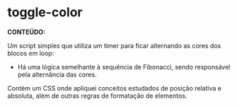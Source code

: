 # toggle-color

<b>CONTEÚDO:</b>

Um script simples que utiliza um timer para ficar alternando as cores dos blocos em loop:
  * Há uma lógica semelhante à sequência de Fibonacci, sendo responsável pela alternância das cores.

Contém um CSS onde apliquei conceitos estudados de posição relativa e absoluta, além de outras regras de formatação de elementos.

